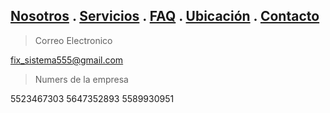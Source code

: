 ## [Nosotros](./nosotros.md) . [Servicios](./servicios.md) . [FAQ](FAQ.md) . [Ubicación](ubicacion.md) . [Contacto](./contacto.md)

> Correo  Electronico

fix_sistema555@gmail.com

> Numers de la empresa

5523467303
5647352893
5589930951
